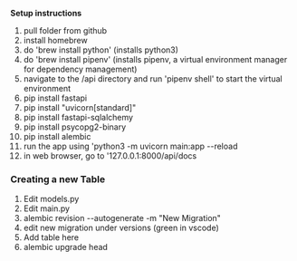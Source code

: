**Setup instructions**

1. pull folder from github
2. install homebrew
3. do 'brew install python' (installs python3)
4. do 'brew install pipenv' (installs pipenv, a virtual environment manager for dependency management)
5. navigate to the /api directory and run 'pipenv shell' to start the virtual environment
6. pip install fastapi
7. pip install "uvicorn[standard]"
8. pip install fastapi-sqlalchemy
9. pip install psycopg2-binary
10. pip install alembic
11. run the app using 'python3 -m uvicorn main:app --reload
12. in web browser, go to '127.0.0.1:8000/api/docs


### Creating a new Table

1. Edit models.py
2. Edit main.py
3. alembic revision --autogenerate -m "New Migration"
4. edit new migration under versions (green in vscode)
5. Add table here
6. alembic upgrade head

